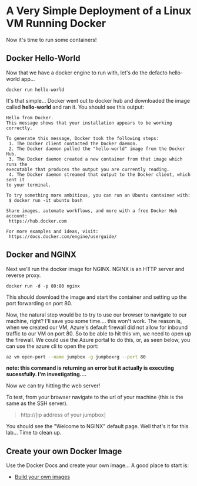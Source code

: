 # A Very Simple Deployment of a Linux VM Running Docker #
Now it's time to run some containers!


## Docker Hello-World ##
Now that we have a docker engine to run with, let's do the defacto hello-world app...

    docker run hello-world

It's that simple... Docker went out to docker hub and downloaded the image called **hello-world** and ran it. You should see this output:

    Hello from Docker.
    This message shows that your installation appears to be working correctly.
    
    To generate this message, Docker took the following steps:
     1. The Docker client contacted the Docker daemon.
     2. The Docker daemon pulled the "hello-world" image from the Docker Hub.
     3. The Docker daemon created a new container from that image which runs the
    executable that produces the output you are currently reading.
     4. The Docker daemon streamed that output to the Docker client, which sent it
    to your terminal.
    
    To try something more ambitious, you can run an Ubuntu container with:
     $ docker run -it ubuntu bash
    
    Share images, automate workflows, and more with a free Docker Hub account:
     https://hub.docker.com
    
    For more examples and ideas, visit:
     https://docs.docker.com/engine/userguide/

## Docker and NGINX
Next we'll run the docker image for NGINX. NGINX is an HTTP server and reverse proxy.

    docker run -d -p 80:80 nginx
This should download the image and start the container and setting up the port forwarding on port 80. 

Now, the natural step would be to try to use our browser to navigate to our machine, right?  I'll save you some time.... this won't work.  The reason is, when we created our VM, Azure's default firewall did not allow for inbound traffic to our VM on port 80.  So to be able to hit this vm, we need to open up the firewall.  We could use the Azure portal to do this, or, as seen below, you can use the azure cli to open the port:

```bash
az vm open-port --name jumpbox -g jumpboxrg --port 80
```
**note:  this command is returning an error but it actually is executing sucessfully.  I'm investigating....**

Now we can try hitting the web server!

To test, from your browser navigate to the url of your machine (this is the same as the SSH server).

> http://[ip address of your jumpbox]

You should see the "Welcome to NGINX" default page. Well that's it for this lab... Time to clean up.

## Create your own Docker Image ##
Use the Docker Docs and create your own image... A good place to start is:

* [Build your own images](https://docs.docker.com/engine/userguide/containers/dockerimages/)

